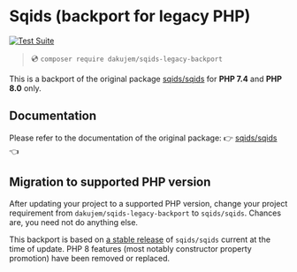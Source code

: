 # Sqids (backport for legacy PHP)

[![Test Suite](https://github.com/dakujem/sqids-legacy-backport/actions/workflows/phpunit.yml/badge.svg)](https://github.com/dakujem/sqids-legacy-backport/actions/workflows/phpunit.yml)

>
> 💿 `composer require dakujem/sqids-legacy-backport`
>

This is a backport of the original package [sqids/sqids](https://github.com/sqids/sqids-php)
for **PHP 7.4** and **PHP 8.0** only.


## Documentation

Please refer to the documentation of the original package:
👉 [sqids/sqids](https://github.com/sqids/sqids-php) 👈


## Migration to supported PHP version

After updating your project to a supported PHP version, change your project requirement from `dakujem/sqids-legacy-backport` to `sqids/sqids`.
Chances are, you need not do anything else.

This backport is based on [a stable release](https://github.com/sqids/sqids-php/releases) of `sqids/sqids`
current at the time of update.
PHP 8 features (most notably constructor property promotion) have been removed or replaced.
